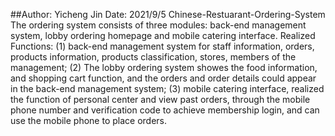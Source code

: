 ##Author: Yicheng Jin
Date: 2021/9/5
Chinese-Restuarant-Ordering-System
The ordering system consists of three modules: back-end management system, lobby ordering homepage and mobile catering interface. 
Realized Functions: (1) back-end management system for staff information, orders, products information, products classification, stores, members of the management; 
(2) The lobby ordering system showes the food information, and shopping cart function, and the orders and order details could appear in the back-end management system; 
(3) mobile catering interface, realized the function of personal center and view past orders, through the mobile phone number and verification code to achieve membership login, and can use the mobile phone to place orders.

